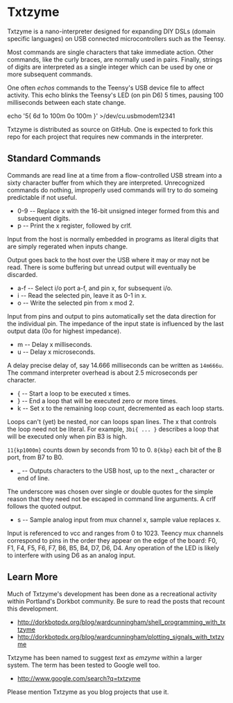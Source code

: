 Txtzyme
=======

Txtzyme is a nano-interpreter designed for expanding DIY DSLs (domain specific languages) on USB connected microcontrollers such as the Teensy.

Most commands are single characters that take immediate action. Other commands, like the curly braces, are normally used in pairs. Finally, strings of digits are interpreted as a single integer which can be used by one or more subsequent commands.

One often *echos* commands to the Teensy's USB device file to affect activity. This echo blinks the Teensy's LED (on pin D6) 5 times, pausing 100 milliseconds between each state change.

  echo '5{ 6d 1o 100m 0o 100m }' >/dev/cu.usbmodem12341

Txtzyme is distributed as source on GitHub. One is expected to fork this repo for each project that requires new commands in the interpreter.

Standard Commands
-----------------

Commands are read line at a time from a flow-controlled USB stream into a sixty character buffer from which they are interpreted. Unrecognized commands do nothing, improperly used commands will try to do someing predictable if not useful.

- 0-9 -- Replace x with the 16-bit unsigned integer formed from this and subsequent digits.
- p -- Print the x register, followed by crlf.

Input from the host is normally embedded in programs as literal digits that are simply regerated when inputs change.

Output goes back to the host over the USB where it may or may not be read. There is some buffering but unread output will eventually be discarded.

- a-f -- Select i/o port a-f, and pin x, for subsequent i/o.
- i -- Read the selected pin, leave it as 0-1 in x.
- o -- Write the selected pin from x mod 2.

Input from pins and output to pins automatically set the data direction for the individual pin. The impedance of the input state is influenced by the last output data (0o for highest impedance).


- m -- Delay x milliseconds.
- u -- Delay x microseconds.

A delay precise delay of, say 14.666 milliseconds can be written as `14m666u`. The command interpreter overhead is about 2.5 microseconds per character.

- { -- Start a loop to be executed x times.
- } -- End a loop that will be executed zero or more times.
- k -- Set x to the remaining loop count, decremented as each loop starts.

Loops can't (yet) be nested, nor can loops span lines. The x that controls the loop need not be literal. For example, `3bi{ ... }` describes a loop that will be executed only when pin B3 is high.

`11{kp1000m}` counts down by seconds from 10 to 0. `8{kbp}` each bit of the B port, from B7 to B0.

- _ -- Outputs characters to the USB host, up to the next _ character or end of line.

The underscore was chosen over single or double quotes for the simple reason that they need not be escaped in command line arguments. A crlf follows the quoted output.

- s -- Sample analog input from mux channel x, sample value replaces x.

Input is referenced to vcc and ranges from 0 to 1023. Teency mux channels correspond to pins in the order they appear on the edge of the board: F0, F1, F4, F5, F6, F7, B6, B5, B4, D7, D6, D4. Any operation of the LED is likely to interfere with using D6 as an analog input.


Learn More
----------

Much of Txtzyme's development has been done as a recreational activity within Portland's Dorkbot community. Be sure to read the posts that recount this development.

- <http://dorkbotpdx.org/blog/wardcunningham/shell_programming_with_txtzyme>
- <http://dorkbotpdx.org/blog/wardcunningham/plotting_signals_with_txtzyme>

Txtzyme has been named to suggest *text* as *emzyme* within a larger system. The term has been tested to Google well too. 

- <http://www.google.com/search?q=txtzyme>

Please mention Txtzyme as you blog projects that use it.

